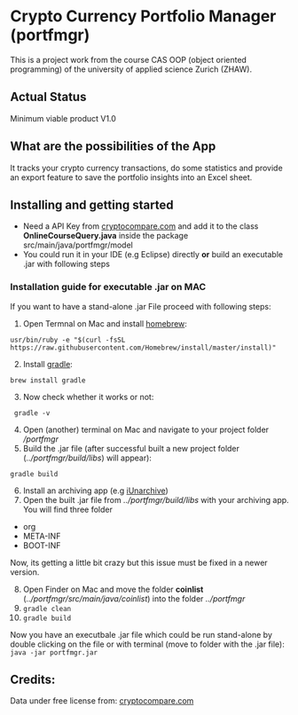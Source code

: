 # Crypto Currency Portfolio Manager (portfmgr)
This is a project work from the course CAS OOP (object oriented programming) of the university of applied science Zurich (ZHAW). 

## Actual Status
Minimum viable product V1.0

## What are the possibilities of the App
It tracks your crypto currency transactions, do some statistics and provide an export feature to save the portfolio insights into an Excel sheet.

## Installing and getting started
* Need a API Key from [cryptocompare.com](https://min-api.cryptocompare.com) and add it to the class **OnlineCourseQuery.java** inside the package src/main/java/portfmgr/model
* You could run it in your IDE (e.g Eclipse) directly **or** build an executable .jar with following steps

### Installation guide for executable .jar on MAC
If you want to have a stand-alone .jar File proceed with following steps:

1. Open Termnal on Mac and install [homebrew](https://brew.sh): 

```usr/bin/ruby -e "$(curl -fsSL https://raw.githubusercontent.com/Homebrew/install/master/install)"```

2. Install [gradle](https://stackoverflow.com/questions/28928106/install-upgrade-gradle-on-mac-os-x):

``` brew install gradle ```

3. Now check whether it works or not:

``` gradle -v```

4. Open (another) terminal on Mac and navigate to your project folder *<YOUR PATH>/portfmgr*
5. Build the .jar file (after successful built a new project folder (*../portfmgr/build/libs*) will appear): 
  
  ```gradle build ```
  
6. Install an archiving app (e.g [iUnarchive](http://www.iunarchive.com))
7. Open the built .jar file from *../portfmgr/build/libs* with your archiving app. You will find three folder
* org
* META-INF
* BOOT-INF

Now, its getting a little bit crazy but this issue must be fixed in a newer version.

8. Open Finder on Mac and move the folder **coinlist** (*../portfmgr/src/main/java/coinlist*) into the folder *../portfmgr*
9.  ```gradle clean ```
10.  ```gradle build ```

Now you have an executbale .jar file which could be run stand-alone by double clicking on the file or with terminal (move to folder with the .jar file): ```java -jar portfmgr.jar```

## Credits:
Data under free license from: [cryptocompare.com](https://min-api.cryptocompare.com)

